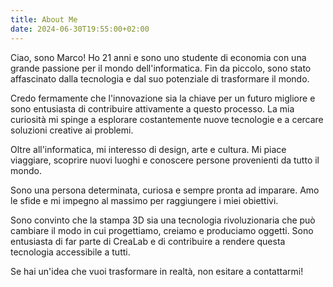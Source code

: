 ```yaml
---
title: About Me
date: 2024-06-30T19:55:00+02:00
---
```


Ciao, sono Marco! Ho 21 anni e sono uno studente di economia con una grande passione per il mondo dell'informatica. Fin da piccolo, sono stato affascinato dalla tecnologia e dal suo potenziale di trasformare il mondo.

Credo fermamente che l'innovazione sia la chiave per un futuro migliore e sono entusiasta di contribuire attivamente a questo processo. La mia curiosità mi spinge a esplorare costantemente nuove tecnologie e a cercare soluzioni creative ai problemi.

Oltre all'informatica, mi interesso di design, arte e cultura. Mi piace viaggiare, scoprire nuovi luoghi e conoscere persone provenienti da tutto il mondo.

Sono una persona determinata, curiosa e sempre pronta ad imparare. Amo le sfide e mi impegno al massimo per raggiungere i miei obiettivi.

Sono convinto che la stampa 3D sia una tecnologia rivoluzionaria che può cambiare il modo in cui progettiamo, creiamo e produciamo oggetti. Sono entusiasta di far parte di CreaLab e di contribuire a rendere questa tecnologia accessibile a tutti.

Se hai un'idea che vuoi trasformare in realtà, non esitare a contattarmi!
